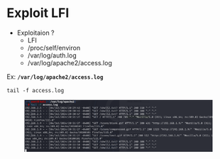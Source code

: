 # Exploit LFI



* Exploitaion ?
  * LFI
  * /proc/self/environ
  * /var/log/auth.log
  * /var/log/apache2/access.log

Ex: **`/var/log/apache2/access.log`**

```
tail -f access.log 
```

<figure><img src="../../../.gitbook/assets/image (1) (1).png" alt=""><figcaption></figcaption></figure>

&#x20;
